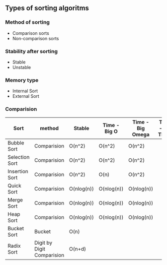 ## Types of sorting algoritms

### Method of sorting 
- Comparison sorts
- Non-comparison sorts

### Stability after sorting 
- Stable 
- Unstable

### Memory type
- Internal Sort  
- External Sort

### Comparision 

| Sort |method|Stable| Time - Big O | Time - Big Omega | Time - Big Theta |
|----|----|-----|--------|--------|------|
| Bubble Sort|Comparision|O(n^2)|O(n^2)|O(n^2)|
| Selection Sort|Comparision|O(n^2)|O(n^2)|O(n^2)|
| Insertion Sort|Comparision|O(n^2)|O(n)|O(n^2)|
| Quick Sort|Comparision|O(nlog(n))|O(nlog(n))|O(nlog(n))|
| Merge Sort|Comparision|O(nlog(n))|O(nlog(n))|O(nlog(n))|
| Heap Sort|Comparision|O(nlog(n))|O(nlog(n))|O(nlog(n))|
| Bucket Sort|Bucket|O(n)|||
| Radix Sort|Digit by Digit Comparision|O(n+d)|||

